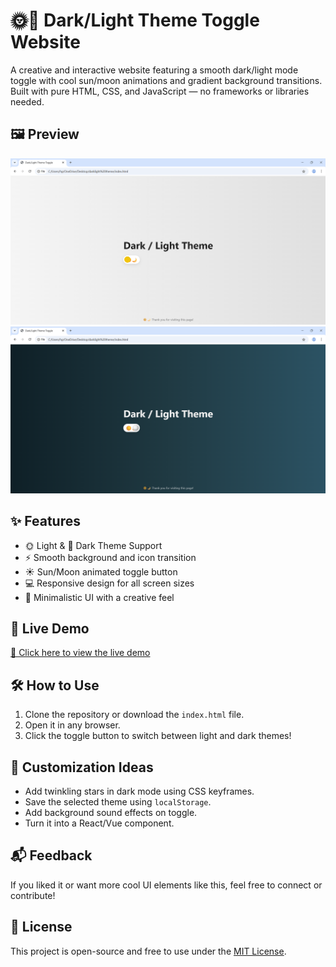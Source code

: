 # 🌞🌙 Dark/Light Theme Toggle Website

A creative and interactive website featuring a smooth dark/light mode toggle with cool sun/moon animations and gradient background transitions. Built with pure HTML, CSS, and JavaScript — no frameworks or libraries needed.

## 🖼️ Preview

![Preview of the Theme Toggle](ss1.png)
![Preview of the Theme Toggle](ss2.png)

## ✨ Features

- 🌞 Light & 🌙 Dark Theme Support
- ⚡ Smooth background and icon transition
- ☀️ Sun/Moon animated toggle button
- 💻 Responsive design for all screen sizes
- 🎨 Minimalistic UI with a creative feel

## 🚀 Live Demo

[🔗 Click here to view the live demo](https://onkar-kambale.github.io/Dark-Light-Theme-Toggle/)

## 🛠️ How to Use

1. Clone the repository or download the `index.html` file.
2. Open it in any browser.
3. Click the toggle button to switch between light and dark themes!

## 🧠 Customization Ideas

- Add twinkling stars in dark mode using CSS keyframes.
- Save the selected theme using `localStorage`.
- Add background sound effects on toggle.
- Turn it into a React/Vue component.

## 📬 Feedback

If you liked it or want more cool UI elements like this, feel free to connect or contribute!

## 📜 License

This project is open-source and free to use under the [MIT License](LICENSE).
